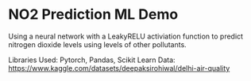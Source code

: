 # NO2 Prediction ML Demo

Using a neural network with a LeakyRELU activiation function to predict nitrogen dioxide levels using levels of other pollutants. 

Libraries Used: Pytorch, Pandas, Scikit Learn
Data: https://www.kaggle.com/datasets/deepaksirohiwal/delhi-air-quality 
